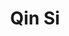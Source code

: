 --- 
title: "Qin Si"
publishdate: "2019-1-19T16:48:46+02:00"
src: "https://365manga.net/manga/qin-si"
image: "https://data.365manga.net/images/thumbnails/32460-qin-si.jpg"
description: " Little Immortal Hua Yu (lit. cherry blossom fairy) who lives in the Ninth Kingdom's Cloud River, gave up immortality to fall to the mortal realm in search of that beloved person. Getting to know that beloved person again, starting off as strangers, losing oneself in the rivers and lakes until, finally, that moment when that sound was heard. Will that iceberg face be able to sense the…"
---
